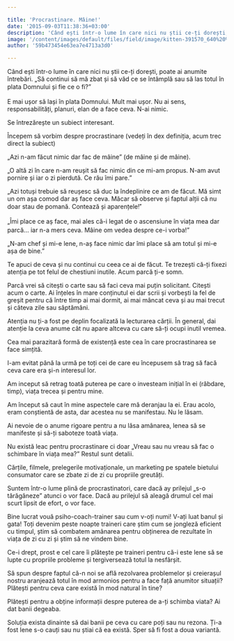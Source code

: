 ```yaml
---

title: 'Procrastinare. Mâine!'
date: '2015-09-03T11:38:36+03:00'
description: 'Când ești într-o lume în care nici nu știi ce-ți dorești, poate ai anumiteîntrebări. „Să continui să mă zbat și să văd ce se întâmplă sau să las totul înplata Domnului și fie ce o fi?”  E mai ușor să '
image: '/content/images/default/files/field/image/kitten-391570_640%20%281%29.jpg'
author: '59b473454e63ea7e4713a3d0'

---
```

<div class="kg-card-markdown"><p>Când ești într-o lume în care nici nu știi ce-ți dorești, poate ai anumite întrebări. „Să continui să mă zbat și să văd ce se întâmplă sau să las totul în plata Domnului și fie ce o fi?<span style="line-height: 20.7999992370605px;">”</span><span style="line-height: 1.6;"> </span></p>
<p>E mai ușor să lași în plata Domnului. Mult mai ușor. Nu ai sens, responsabilități, planuri, elan de a face ceva. N-ai nimic.</p>
<p>Se întrezărește un subiect interesant.</p>
<p>Începem să vorbim despre procrastinare (vedeți în dex definiția, acum trec direct la subiect)</p>
<p>„Azi n-am făcut nimic dar fac de mâine” (de mâine și de mâine).</p>
<p>„O altă zi în care n-am reușit să fac nimic din ce mi-am propus. N-am avut pornire și iar o zi pierdută. Ce rău îmi pare.”</p>
<p>„Azi totuși trebuie să reușesc să duc la îndeplinire ce am de făcut. Mă simt un om așa comod dar aș face ceva. Măcar să observe și faptul alții că nu doar stau de pomană. Contează și aparențele<span style="font-family: Roboto, sans-serif; font-size: 14px; line-height: 20px;">!”</span></p>
<p><span style="line-height: 20.8px;">„</span>Îmi place ce aș face, mai ales că-i legat de o ascensiune în viața mea dar parcă... iar n-a mers ceva. Mâine om vedea despre ce-i vorba!”</p>
<p>„N-am chef și mi-e lene, n-aș face nimic dar îmi place să am totul și mi-e așa de bine.”</p>
<p>Te apuci de ceva și nu continui cu ceea ce ai de făcut. Te trezești că-ți fixezi atenția pe tot felul de chestiuni inutile. Acum parcă ți-e somn.</p>
<p>Parcă vrei să citești o carte sau să faci ceva mai puțin solicitant. Citești acum o carte. Ai înțeles în mare conținutul ei dar scrii și vorbești la fel de greșit pentru că între timp ai mai dormit, ai mai mâncat ceva și au mai trecut și câteva zile sau săptămâni.</p>
<p>Atenția nu ți-a fost pe deplin focalizată la lecturarea cărții. În general, dai atenție la ceva anume cât nu apare altceva cu care să-ți ocupi inutil vremea.</p>
<p>Cea mai parazitară formă de existență este cea în care procrastinarea se face simțită.</p>
<p>I-am evitat până la urmă pe toți cei de care eu începusem să trag să facă ceva care era și-n interesul lor.</p>
<p>Am inceput să retrag toată puterea pe care o investeam inițial în ei (răbdare, timp), viața trecea și pentru mine.</p>
<p>Am început să caut în mine aspectele care mă deranjau la ei. Erau acolo, eram conștientă de asta, dar acestea nu se manifestau. Nu le lăsam.</p>
<p>Ai nevoie de o anume rigoare pentru a nu lăsa amânarea, lenea să se manifeste și să-ți saboteze toată viața.</p>
<p>Nu există leac pentru procrastinare ci doar „Vreau sau nu vreau să fac o schimbare în viața mea?” Restul sunt detalii. </p>
<p>Cărțile, filmele, prelegerile motivaționale, un marketing pe spatele bietului consumator care se zbate zi de zi cu propriile greutăți.</p>
<p>Suntem într-o lume plină de procrastinatori, care dacă ay prilejul „s-o tărăgăneze” atunci o vor face. Dacă au prilejul să aleagă drumul cel mai scurt lipsit de efort, o vor face.</p>
<p>Bine lucrat vouă psiho-coach-trainer sau cum v-oți numi! V-ați luat banul și gata! Toți devenim peste noapte traineri care știm cum se jongleză eficient cu timpul, știm să combatem amânarea pentru obținerea de rezultate în viața de zi cu zi și știm să ne vindem bine.</p>
<p>Ce-i drept, prost e cel care îi plătește pe traineri pentru că-i este lene să se lupte cu propriile probleme și tergiversează totul la nesfârșit.</p>
<p>Să spun despre faptul că-n noi se află rezolvarea problemelor și creierașul nostru aranjează totul în mod armonios pentru a face față anumitor situații? Plătești pentru ceva care există în mod natural în tine?</p>
<p>Plătești pentru a obține informații despre puterea de a-ți schimba viata? Ai dat banii degeaba.</p>
<p>Soluția exista dinainte să dai banii pe ceva cu care poți sau nu rezona. Ți-a fost lene s-o cauți sau nu știai că ea există. Sper să fi fost a doua variantă.</p>
</div>
